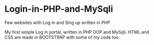 # Login-in-PHP-and-MySqli
Few websites with Log in and Sing up written in PHP


My first simple Log in portal, written in PHP OOP and MySqli.
HTML and CSS are made in BOOTSTRAP with some of my code too.
